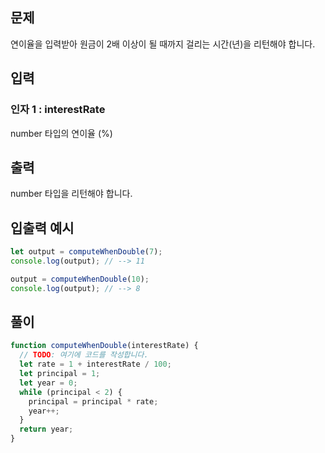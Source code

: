 ## 문제

연이율을 입력받아 원금이 2배 이상이 될 때까지 걸리는 시간(년)을 리턴해야 합니다.

## 입력

### 인자 1 : interestRate

number 타입의 연이율 (%)

## 출력
number 타입을 리턴해야 합니다.

## 입출력 예시

```javascript
let output = computeWhenDouble(7);
console.log(output); // --> 11

output = computeWhenDouble(10);
console.log(output); // --> 8
```

## 풀이
```javascript
function computeWhenDouble(interestRate) {
  // TODO: 여기에 코드를 작성합니다.
  let rate = 1 + interestRate / 100;
  let principal = 1;
  let year = 0;
  while (principal < 2) {
    principal = principal * rate;
    year++;
  }
  return year;
}
```
